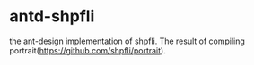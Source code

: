 # antd-shpfli
the ant-design implementation of shpfli. 
The result of compiling portrait(https://github.com/shpfli/portrait).
